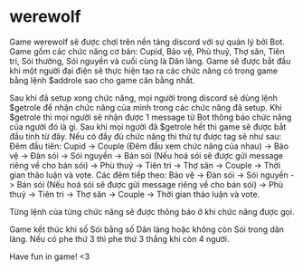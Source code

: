 # werewolf

Game werewolf sẽ được chơi trên nền tảng discord với sự quản lý bởi Bot.
Game gồm các chức năng cơ bản: Cupid, Bảo vệ, Phù thuỷ, Thợ săn, Tiên tri, Sói thường, Sói nguyền và cuối cùng là Dân làng.
Game sẽ được bắt đầu khi một người đại điện sẽ thực hiện tạo ra các chức năng có trong game bằng lệnh $addrole sao cho game cân bằng nhất.

Sau khi đã setup xong chức năng, mọi người trong discord sẽ dùng lệnh $getrole để nhận chức năng của mình trong các chức năng đã setup.
Khi $getrole thì mọi người sẽ nhận được 1 message từ Bot thông báo chức năng của người đó là gì.
Sau khi mọi người đã $getrole hết thì game sẽ được bắt đầu tính từ đây. Nếu có đầy đủ chức năng thì thứ tự được tag sẽ như sau:
Đêm đầu tiên: Cupid -> Couple (Đêm đầu xem chức năng của nhau) -> Bảo vệ -> Đàn sói -> Sói nguyền -> Bán sói (Nếu hoá sói sẽ được gửi message riêng về cho bán sói)
-> Phù thuỷ -> Tiên tri -> Thợ săn -> Couple -> Thời gian thảo luận và vote.
Các đêm tiếp theo: Bảo vệ -> Đàn sói -> Sói nguyền -> Bán sói (Nếu hoá sói sẽ được gửi message riêng về cho bán sói)
-> Phù thuỷ -> Tiên tri -> Thợ săn -> Couple -> Thời gian thảo luận và vote.

Từng lệnh của từng chức năng sẽ được thông báo ở khi chức năng được gọi.

Game kết thúc khi số Sói bằng số Dân làng hoặc không còn Sói trong dân làng. Nếu có phe thứ 3 thì phe thứ 3 thắng khi còn 4 người.

Have fun in game! <3